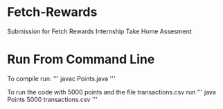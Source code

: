 # Fetch-Rewards
Submission for Fetch Rewards Internship Take Home Assesment
# Run From Command Line
To compile run:
'''
javac Points.java
'''

To run the code with 5000 points and the file transactions.csv run
'''
java Points 5000 transactions.csv
'''
